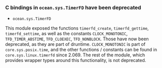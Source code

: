 ### C bindings in `ocean.sys.TimerFD` have been deprecated

* `ocean.sys.TimerFD`

This module exposed the functions `timerfd_create`, `timerfd_gettime`, `timerfd_settime`,
as well as the constants `CLOCK_MONOTONIC`, `TFD_TIMER_ABSTIME`, `TFD_CLOEXEC`, `TFD_NONBLOCK`.
Those have now been deprecated, as they are part of druntime.
`CLOCK_MONOTONIC` is part of `core.sys.posix.time`, and the other functions / constants
can be found in `core.sys.linux.timerfd` since 2.069.
The rest of the module, which provides wrapper types around this functionality, is not deprecated.
